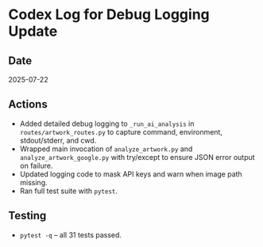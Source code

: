 # Codex Log for Debug Logging Update

## Date
2025-07-22

## Actions
- Added detailed debug logging to `_run_ai_analysis` in `routes/artwork_routes.py` to capture command, environment, stdout/stderr, and cwd.
- Wrapped main invocation of `analyze_artwork.py` and `analyze_artwork_google.py` with try/except to ensure JSON error output on failure.
- Updated logging code to mask API keys and warn when image path missing.
- Ran full test suite with `pytest`.

## Testing
- `pytest -q` – all 31 tests passed.

